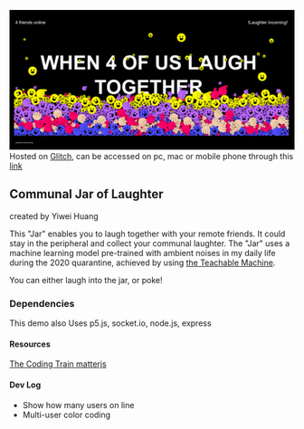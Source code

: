 ![image](https://github.com/yiiwii/communal-jar-of-laughter/blob/main/demopic1.png
)
Hosted on [Glitch](https://glitch.com), can be accessed on pc, mac or mobile phone through this [link](https://communal-jar-of-laughter22.glitch.me/)
## Communal Jar of Laughter
created by Yiwei Huang

This "Jar" enables you to laugh together with your remote friends.
It could stay in the peripheral and collect your communal laughter.
The "Jar" uses a machine learning model pre-trained with ambient noises in my daily life
during the 2020 quarantine, achieved by using [the Teachable Machine](https://teachablemachine.withgoogle.com/).

You can either laugh into the jar, or poke!

### Dependencies
This demo also Uses p5.js, socket.io, node.js, express


#### Resources
[The Coding Train ](https://youtu.be/bjULmG8fqc8)
[matterjs](https://brm.io/matter-js/)


#### Dev Log
- Show how many users on line
- Multi-user color coding
